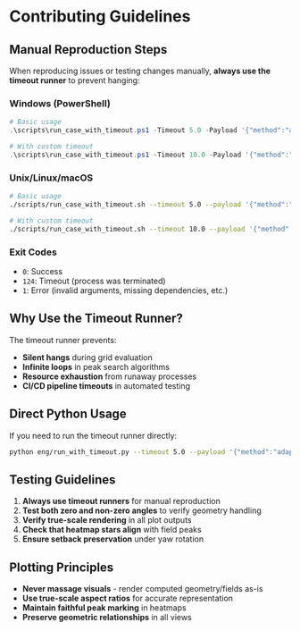 # Contributing Guidelines

## Manual Reproduction Steps

When reproducing issues or testing changes manually, **always use the timeout runner** to prevent hanging:

### Windows (PowerShell)
```powershell
# Basic usage
.\scripts\run_case_with_timeout.ps1 -Timeout 5.0 -Payload '{"method":"adaptive","emitter":[5.1,2.1],"receiver":[5.1,2.1],"setback":3.0,"eval_mode":"grid"}'

# With custom timeout
.\scripts\run_case_with_timeout.ps1 -Timeout 10.0 -Payload '{"method":"adaptive","emitter":[5.1,2.1],"receiver":[5.1,2.1],"setback":3.0,"eval_mode":"grid","rc_grid_n":31}'
```

### Unix/Linux/macOS
```bash
# Basic usage
./scripts/run_case_with_timeout.sh --timeout 5.0 --payload '{"method":"adaptive","emitter":[5.1,2.1],"receiver":[5.1,2.1],"setback":3.0,"eval_mode":"grid"}'

# With custom timeout
./scripts/run_case_with_timeout.sh --timeout 10.0 --payload '{"method":"adaptive","emitter":[5.1,2.1],"receiver":[5.1,2.1],"setback":3.0,"eval_mode":"grid","rc_grid_n":31}'
```

### Exit Codes
- `0`: Success
- `124`: Timeout (process was terminated)
- `1`: Error (invalid arguments, missing dependencies, etc.)

## Why Use the Timeout Runner?

The timeout runner prevents:
- **Silent hangs** during grid evaluation
- **Infinite loops** in peak search algorithms
- **Resource exhaustion** from runaway processes
- **CI/CD pipeline timeouts** in automated testing

## Direct Python Usage

If you need to run the timeout runner directly:

```bash
python eng/run_with_timeout.py --timeout 5.0 --payload '{"method":"adaptive",...}'
```

## Testing Guidelines

1. **Always use timeout runners** for manual reproduction
2. **Test both zero and non-zero angles** to verify geometry handling
3. **Verify true-scale rendering** in all plot outputs
4. **Check that heatmap stars align** with field peaks
5. **Ensure setback preservation** under yaw rotation

## Plotting Principles

- **Never massage visuals** - render computed geometry/fields as-is
- **Use true-scale aspect ratios** for accurate representation
- **Maintain faithful peak marking** in heatmaps
- **Preserve geometric relationships** in all views
